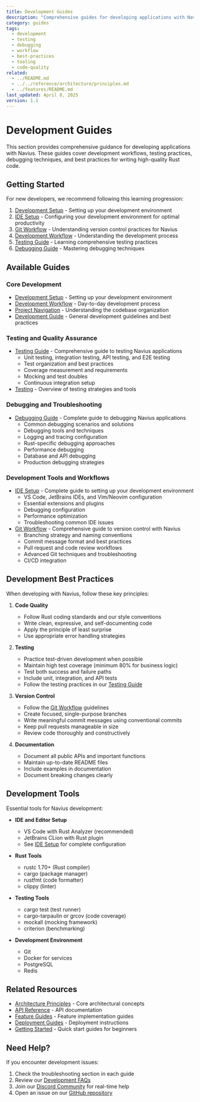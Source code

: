 ```yaml
---
title: Development Guides
description: "Comprehensive guides for developing applications with Navius, including development workflow, testing practices, and debugging techniques"
category: guides
tags:
  - development
  - testing
  - debugging
  - workflow
  - best-practices
  - tooling
  - code-quality
related:
  - ../README.md
  - ../../reference/architecture/principles.md
  - ../features/README.md
last_updated: April 8, 2025
version: 1.1
---
```


# Development Guides

This section provides comprehensive guidance for developing applications with Navius. These guides cover development workflows, testing practices, debugging techniques, and best practices for writing high-quality Rust code.

## Getting Started

For new developers, we recommend following this learning progression:

1. [Development Setup](development-setup.md) - Setting up your development environment
2. [IDE Setup](ide-setup.md) - Configuring your development environment for optimal productivity
3. [Git Workflow](git-workflow.md) - Understanding version control practices for Navius
4. [Development Workflow](development-workflow.md) - Understanding the development process
5. [Testing Guide](testing-guide.md) - Learning comprehensive testing practices
6. [Debugging Guide](debugging-guide.md) - Mastering debugging techniques

## Available Guides

### Core Development
- [Development Setup](development-setup.md) - Setting up your development environment
- [Development Workflow](development-workflow.md) - Day-to-day development process
- [Project Navigation](project-navigation.md) - Understanding the codebase organization
- [Development Guide](development-guide.md) - General development guidelines and best practices

### Testing and Quality Assurance
- [Testing Guide](testing-guide.md) - Comprehensive guide to testing Navius applications
  - Unit testing, integration testing, API testing, and E2E testing
  - Test organization and best practices
  - Coverage measurement and requirements
  - Mocking and test doubles
  - Continuous integration setup
- [Testing](testing.md) - Overview of testing strategies and tools

### Debugging and Troubleshooting
- [Debugging Guide](debugging-guide.md) - Complete guide to debugging Navius applications
  - Common debugging scenarios and solutions
  - Debugging tools and techniques
  - Logging and tracing configuration
  - Rust-specific debugging approaches
  - Performance debugging
  - Database and API debugging
  - Production debugging strategies

### Development Tools and Workflows
- [IDE Setup](ide-setup.md) - Complete guide to setting up your development environment
  - VS Code, JetBrains IDEs, and Vim/Neovim configuration
  - Essential extensions and plugins
  - Debugging configuration
  - Performance optimization
  - Troubleshooting common IDE issues
- [Git Workflow](git-workflow.md) - Comprehensive guide to version control with Navius
  - Branching strategy and naming conventions
  - Commit message format and best practices
  - Pull request and code review workflows
  - Advanced Git techniques and troubleshooting
  - CI/CD integration

## Development Best Practices

When developing with Navius, follow these key principles:

1. **Code Quality**
   - Follow Rust coding standards and our style conventions
   - Write clean, expressive, and self-documenting code
   - Apply the principle of least surprise
   - Use appropriate error handling strategies

2. **Testing**
   - Practice test-driven development when possible
   - Maintain high test coverage (minimum 80% for business logic)
   - Test both success and failure paths
   - Include unit, integration, and API tests
   - Follow the testing practices in our [Testing Guide](testing-guide.md)

3. **Version Control**
   - Follow the [Git Workflow](git-workflow.md) guidelines
   - Create focused, single-purpose branches
   - Write meaningful commit messages using conventional commits
   - Keep pull requests manageable in size
   - Review code thoroughly and constructively

4. **Documentation**
   - Document all public APIs and important functions
   - Maintain up-to-date README files
   - Include examples in documentation
   - Document breaking changes clearly

## Development Tools

Essential tools for Navius development:

- **IDE and Editor Setup**
  - VS Code with Rust Analyzer (recommended)
  - JetBrains CLion with Rust plugin
  - See [IDE Setup](ide-setup.md) for complete configuration

- **Rust Tools**
  - rustc 1.70+ (Rust compiler)
  - cargo (package manager)
  - rustfmt (code formatter)
  - clippy (linter)

- **Testing Tools**
  - cargo test (test runner)
  - cargo-tarpaulin or grcov (code coverage)
  - mockall (mocking framework)
  - criterion (benchmarking)

- **Development Environment**
  - Git
  - Docker for services
  - PostgreSQL
  - Redis

## Related Resources

- [Architecture Principles](../../reference/architecture/principles.md) - Core architectural concepts
- [API Reference](../../reference/api/README.md) - API documentation
- [Feature Guides](../features/README.md) - Feature implementation guides
- [Deployment Guides](../deployment/README.md) - Deployment instructions
- [Getting Started](../../01_getting_started/README.md) - Quick start guides for beginners

## Need Help?

If you encounter development issues:

1. Check the troubleshooting section in each guide
2. Review our [Development FAQs](../../reference/troubleshooting/development-faqs.md)
3. Join our [Discord Community](https://discord.gg/navius) for real-time help
4. Open an issue on our [GitHub repository](https://github.com/navius/navius) 